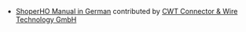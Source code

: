- [ShoperHO Manual in German](http://shopersolutions.com/docs/user/manual/de/) contributed by [CWT Connector & Wire Technology GmbH](http://www.cwt-assembly.com/)
